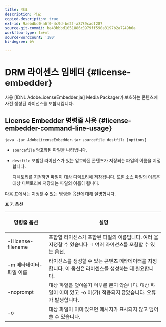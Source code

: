 ```yaml
---
title: 개요
description: 개요
copied-description: true
exl-id: 9aebdbd0-a6f0-4c9d-be2f-a8789cadf287
source-git-commit: be43bbbd1051886c8979ff590a3197b2a7249b6a
workflow-type: tm+mt
source-wordcount: '180'
ht-degree: 0%

---
```


# DRM 라이센스 임베더 {#license-embedder}

사용 [!DNL AdobeLicenseEmbedder.jar] Media Packager가 보호하는 콘텐츠에 사전 생성된 라이선스를 포함시킵니다.

## License Embedder 명령줄 사용 {#license-embedder-command-line-usage}

```
java -jar AdobeLicenseEmbedder.jar sourcefile destfile [options]
```

* `sourcefile` 암호화된 파일을 나타냅니다.
* `destfile` 포함된 라이선스가 있는 암호화된 콘텐츠가 저장되는 파일의 이름을 지정합니다.

   디렉토리를 지정하면 파일이 대상 디렉토리에 저장됩니다. 또한 소스 파일의 이름은 대상 디렉토리에 저장되는 파일의 이름이 됩니다.

다음 표에서는 지정할 수 있는 명령줄 옵션에 대해 설명합니다.

**표 7: 옵션**

<table frame="all" colsep="1" rowsep="1" class="+ topic/table adobe-d/table " id="table_hnl_2sy_n4">  
 <thead class="- topic/thead "> 
  <tr rowsep="1" class="- topic/row "> 
   <th colname="1" class="- topic/entry entry"> <p class="- topic/p ">명령줄 옵션 </p> </th> 
   <th colname="2" class="- topic/entry entry"> <p class="- topic/p ">설명 </p> </th> 
  </tr> 
 </thead>
 <tbody class="- topic/tbody "> 
  <tr rowsep="1" class="- topic/row "> 
   <td colname="1" class="- topic/entry "> <span class="+ topic/ph pr-d/codeph codeph"> -l license-filename </span> </td> 
   <td colname="2" class="- topic/entry "> 포함할 라이센스가 포함된 파일의 이름입니다. 여러 을 지정할 수 있습니다 <span class="codeph"> -l </span> 여러 라이선스를 포함할 수 있는 옵션. </td> 
  </tr> 
  <tr rowsep="1" class="- topic/row "> 
   <td colname="1" class="- topic/entry "> <span class="+ topic/ph pr-d/codeph codeph"> -m 메타데이터-파일 이름 </span> </td> 
   <td colname="2" class="- topic/entry "> 라이선스를 생성할 수 있는 콘텐츠 메타데이터를 지정합니다. 이 옵션은 라이센스를 생성하는 데 필요합니다. </td> 
  </tr> 
  <tr rowsep="1" class="- topic/row "> 
   <td colname="1" class="- topic/entry "> <span class="codeph"> -noprompt </span> </td> 
   <td colname="2" class="- topic/entry "> 대상 파일을 덮어쓸지 여부를 묻지 않습니다. 대상 파일이 이미 있고 <span class="codeph"> -o </span> 이(가) 적용되지 않았습니다. 오류가 발생합니다. </td> 
  </tr> 
  <tr rowsep="0" class="- topic/row "> 
   <td colname="1" class="- topic/entry "> <span class="codeph"> -o </span> </td> 
   <td colname="2" class="- topic/entry "> 대상 파일이 이미 있으면 메시지가 표시되지 않고 덮어쓸 수 있습니다. </td> 
  </tr> 
 </tbody> 
</table>
